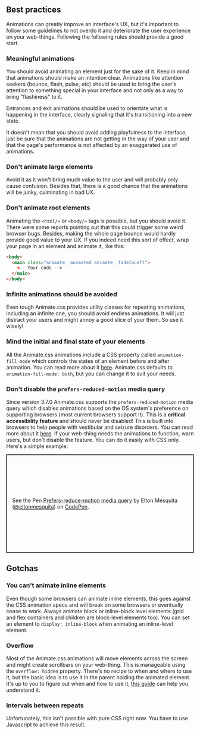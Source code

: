 ## Best practices

Animations can greatly improve an interface's UX, but it's important to follow some guidelines to not overdo it and deteriorate the user experience on your web-things. Following the following rules should provide a good start.

### Meaningful animations

You should avoid animating an element just for the sake of it. Keep in mind that animations should make an intention clear. Animations like attention seekers (bounce, flash, pulse, etc) should be used to bring the user's attention to something special in your interface and not only as a way to bring "flashiness" to it.

Entrances and exit animations should be used to orientate what is happening in the interface, clearly signaling that it's transitioning into a new state.

It doesn't mean that you should avoid adding playfulness to the interface, just be sure that the animations are not getting in the way of your user and that the page's performance is not affected by an exaggerated use of animations.

### Don't animate large elements

Avoid it as it won't bring much value to the user and will probably only cause confusion. Besides that, there is a good chance that the animations will be junky, culminating in bad UX.

### Don't animate root elements

Animating the `<html/>` or `<body/>` tags is possible, but you should avoid it. There were some reports pointing out that this could trigger some weird browser bugs. Besides, making the whole page bounce would hardly provide good value to your UX. If you indeed need this sort of effect, wrap your page in an element and animate it, like this:

```html
<body>
  <main class="animate__animated animate__fadeInLeft">
    <-- Your code -->
  </main>
</body>
```

### Infinite animations should be avoided

Even tough Animate.css provides utility classes for repeating animations, including an infinite one, you should avoid endless animations. It will just distract your users and might annoy a good slice of your them. So use it wisely!

### Mind the initial and final state of your elements

All the Animate.css animations include a CSS property called `animation-fill-mode` which controls the states of an element before and after animation. You can read more about it [here](https://developer.mozilla.org/en-US/docs/Web/CSS/animation-fill-mode). Animate.css defaults to `animation-fill-mode: both`, but you can change it to suit your needs.

### Don't disable the `prefers-reduced-motion` media query

Since version 3.7.0 Animate.css supports the `prefers-reduced-motion` media query which disables animations based on the OS system's preference on supporting browsers (most current browsers support it). This is a **critical accessibility feature** and should never be disabled! This is built into browsers to help people with vestibular and seizure disorders. You can read more about it [here](https://css-tricks.com/revisiting-prefers-reduced-motion-the-reduced-motion-media-query/). If your web-thing needs the animations to function, warn users, but don't disable the feature. You can do it easily with CSS only. Here's a simple example:

<p class="codepen" data-height="265" data-theme-id="dark" data-default-tab="css,result" data-user="eltonmesquita" data-slug-hash="oNjGGbw" style="height: 265px; box-sizing: border-box; display: flex; align-items: center; justify-content: center; border: 2px solid; margin: 1em 0; padding: 1em;" data-pen-title="Prefers-reduce-motion media query">
  <span>See the Pen <a href="https://codepen.io/eltonmesquita/pen/oNjGGbw">
  Prefers-reduce-motion media query</a> by Elton Mesquita (<a href="https://codepen.io/eltonmesquita">@eltonmesquita</a>)
  on <a href="https://codepen.io">CodePen</a>.</span>
</p>
<script async src="https://static.codepen.io/assets/embed/ei.js"></script>

## Gotchas

### You can't animate inline elements

Even though some browsers can animate inline elements, this goes against the CSS animation specs and will break on some browsers or eventually cease to work. Always animate block or inline-block level elements (grid and flex containers and children are block-level elements too). You can set an element to `display: inline-block` when animating an inline-level element.

### Overflow

Most of the Animate.css animations will move elements across the screen and might create scrollbars on your web-thing. This is manageable using the `overflow: hidden` property. There's no recipe to when and where to use it, but the basic idea is to use it in the parent holding the animated element. It's up to you to figure out when and how to use it, [this guide](https://developer.mozilla.org/en-US/docs/Web/CSS/overflow) can help you understand it.

### Intervals between repeats

Unfortunately, this isn't possible with pure CSS right now. You have to use Javascript to achieve this result.
